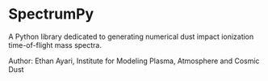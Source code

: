 # SpectrumPy

A Python library dedicated to generating numerical dust impact ionization time-of-flight mass spectra.

Author: Ethan Ayari, Institute for Modeling Plasma, Atmosphere and Cosmic Dust

